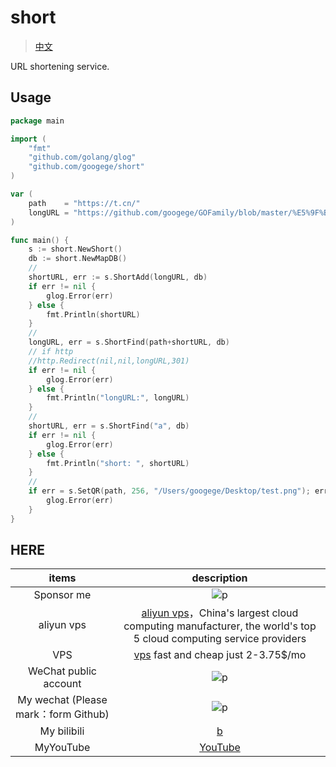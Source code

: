 # short
> [中文](./README-cn.md)

URL shortening service.

## Usage
```go
package main

import (
	"fmt"
	"github.com/golang/glog"
	"github.com/googege/short"
)

var (
	path    = "https://t.cn/"
	longURL = "https://github.com/googege/GOFamily/blob/master/%E5%9F%BA%E7%A1%80%E7%9F%A5%E8%AF%86/%E7%AE%97%E6%B3%95/%E7%AE%97%E6%B3%95%E9%A2%98/leetcode/1.md"
)

func main() {
	s := short.NewShort()
	db := short.NewMapDB()
	//
	shortURL, err := s.ShortAdd(longURL, db)
	if err != nil {
		glog.Error(err)
	} else {
		fmt.Println(shortURL)
	}
	//
	longURL, err = s.ShortFind(path+shortURL, db)
	// if http
	//http.Redirect(nil,nil,longURL,301)
	if err != nil {
		glog.Error(err)
	} else {
		fmt.Println("longURL:", longURL)
	}
	//
	shortURL, err = s.ShortFind("a", db)
	if err != nil {
		glog.Error(err)
	} else {
		fmt.Println("short: ", shortURL)
	}
	//
	if err = s.SetQR(path, 256, "/Users/googege/Desktop/test.png"); err != nil {
		glog.Error(err)
	}
}

```

## HERE
|items|description|
|:---:|:---:|
|Sponsor me|![p](https://raw.githubusercontent.com/basicExploration/Demos/master/donate.png)|
|aliyun vps|[aliyun vps](https://www.aliyun.com/minisite/goods?userCode=ol87kpmz)，China's largest cloud computing manufacturer, the world's top 5 cloud computing service providers|
|VPS|[vps](https://app.cloudcone.com/?ref=2525) fast and cheap just 2-3.75$/mo|
|WeChat public account|![p](https://raw.githubusercontent.com/googege/GOFamily/master/joinUsW.jpg)|
|My wechat (Please mark：form Github)|![p](https://raw.githubusercontent.com/googege/GOFamily/master/me.jpeg)|
|My bilibili|[b](https://space.bilibili.com/23170151)|
|MyYouTube|[YouTube](https://www.youtube.com/channel/UCM_-pFgD_HZDGD0yxfzguRQ?view_as=subscriber)|

